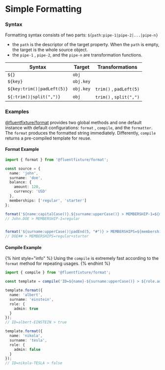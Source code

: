 # Simple Formatting

### Syntax

Formatting syntax consists of two parts: `${path:pipe-1|pipe-2|...|pipe-n}`

* the `path` is the descriptor of the target property. When the `path` is empty, the target is the whole source object.
* the `pipe-1` , `pipe-2`, and the `pipe-n` are transformation functions.

| Syntax                      | Target    | Transformations         |
| --------------------------- | --------- | ----------------------- |
| `${}`                       | `obj`     |                         |
| `${key}`                    | `obj.key` |                         |
| `${key:trim()\|padLeft(5)}` | `obj.key` | `trim()` , `padLeft(5)` |
| `${:trim()\|split(",")}`    | `obj`     | `trim()` , `split(",")` |

### Examples

[@fluentfixture/format](./) provides two global methods and one default instance with default configurations: `format` , `compile`, and the `formatter`. The `format` produces the formatted string immediately. Differently, `compile` returns a pre-compiled template for reuse.

#### Format Example

```typescript
import { format } from '@fluentfixture/format';

const source = {
  name: 'john',
  surname: 'doe',
  balance: {
    amount: 120,
    currency: 'USD'
  },
  memberships: ['regular', 'starter']
};

format('${name:capitalCase()}.${surname:upperCase()} > MEMBERSHIP-1=${memberships.0}', source);
// John.DOE > MEMBERSHIP-1=regular


format('${surname:upperCase()|padEnd(5, "#")} > MEMBERSHIPS=${memberships:join("+")}', source);
// DOE## > MEMBERSHIPS=regular+starter
```

#### Compile Example

{% hint style="info" %}
Using the `compile` is extremely fast according to the `format` method for repeating usages.
{% endhint %}

```typescript
import { compile } from '@fluentfixture/format';

const template = compile('ID=${name}-${surname:upperCase()} > ${role.admin}');

template.format({
  name: 'albert',
  surname: 'einstein',
  role: {
    admin: true
  }
});
// ID=albert-EINSTEIN > true

template.format({
  name: 'nikola',
  surname: 'tesla',
  role: {
    admin: false
  }
});
// ID=nikola-TESLA > false
```
